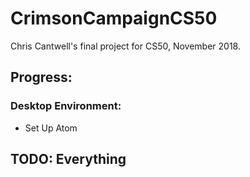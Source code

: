 # CrimsonCampaignCS50
Chris Cantwell's final project for CS50, November 2018.

## Progress:

### Desktop Environment:
* Set Up Atom

## TODO: Everything
